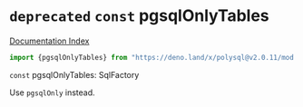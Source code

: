 # `deprecated` `const` pgsqlOnlyTables

[Documentation Index](../README.md)

```ts
import {pgsqlOnlyTables} from "https://deno.land/x/polysql@v2.0.11/mod.ts"
```

`const` pgsqlOnlyTables: SqlFactory

Use `pgsqlOnly` instead.

